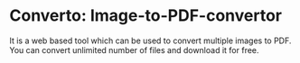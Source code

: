 # Converto: Image-to-PDF-convertor
It is a web based tool which can be used to convert multiple images to PDF. You can convert unlimited number of files and download it for free.
